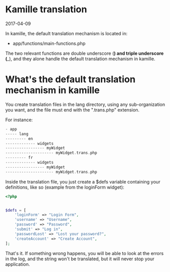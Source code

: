 Kamille translation
======================
2017-04-09



In kamille, the default translation mechanism is located in:

- app/functions/main-functions.php


The two relevant functions are double underscore (__) and triple underscore (___),
and they alone handle the default translation mechanism in kamille.


What's the default translation mechanism in kamille
======================================

You create translation files in the lang directory, using any sub-organization you want,
and the file must end with the ".trans.php" extension.


For instance:

```php
- app
----- lang
--------- en
------------- widgets
----------------- myWidget
--------------------- myWidget.trans.php
--------- fr
------------- widgets
----------------- myWidget
--------------------- myWidget.trans.php

```


Inside the translation file, you just create a $defs variable containing your definitions,
like so (example from the loginForm widget):

```php 
<?php


$defs = [
    'loginForm' => "Login Form",
    'username' => "Username",
    'password' => "Password",
    'submit' => "Log in",
    'passwordLost' => "Lost your password?",
    'createAccount' => "Create Account",
];
```


That's it.
If something wrong happens, you will be able to look at the errors in the log,
and the string won't be translated, but it will never stop your application.






